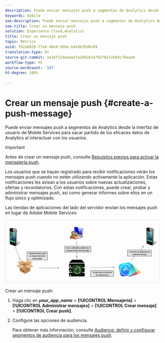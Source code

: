 ```yaml
---
description: Puede enviar mensajes push a segmentos de Analytics desde la interfaz de usuario de Mobile Services para sacar partido de los eficaces datos de Analytics al interactuar con los usuarios.
keywords: mobile
seo-description: Puede enviar mensajes push a segmentos de Analytics desde la interfaz de usuario de Mobile Services para sacar partido de los eficaces datos de Analytics al interactuar con los usuarios.
seo-title: Crear un mensaje push
solution: Experience Cloud,Analytics
title: Crear un mensaje push
topic: Metrics
uuid: fb2a6026-f7e6-40e6-999e-b43db35d6c69
translation-type: ht
source-git-commit: ae16f224eeaeefa29b2e1479270a72694c79aaa0
workflow-type: ht
source-wordcount: '187'
ht-degree: 100%

---
```



# Crear un mensaje push {#create-a-push-message}

Puede enviar mensajes push a segmentos de Analytics desde la interfaz de usuario de Mobile Services para sacar partido de los eficaces datos de Analytics al interactuar con los usuarios.

>[!IMPORTANT]
>
>Antes de crear un mensaje push, consulte [Requisitos previos para activar la mensajería push](/help/using/c-manage-app-settings/c-mob-confg-app/configure-push-messaging/prerequisites-push-messaging.md).

Los usuarios que se hayan registrado para recibir notificaciones verán los mensajes push cuando no estén utilizando activamente la aplicación. Estas notificaciones les avisan a los usuarios sobre nuevas actualizaciones, ofertas y recordatorios. Con estas notificaciones, puede crear, probar y administrar mensajes push, así como generar informes sobre ellos en un flujo único y optimizado.

Las tiendas de aplicaciones del lado del servidor envían los mensajes push en lugar de Adobe Mobile Services:

![](assets/push_message_diagram.png)

Crear un mensaje push:

1. Haga clic en ***your_app_name*** > **[!UICONTROL Mensajería]** > **[!UICONTROL Administrar mensajes]** > **[!UICONTROL Crear mensaje]** > **[!UICONTROL Crear push]**.
1. Configure las opciones de audiencia.

   Para obtener más información, consulte [Audience: definir y configurar segmentos de audiencia para los mensajes push](/help/using/in-app-messaging/t-create-push-message/c-audience-push-message.md).
